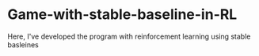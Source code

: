 # Game-with-stable-baseline-in-RL
Here, I've developed the program with reinforcement learning using stable basleines
